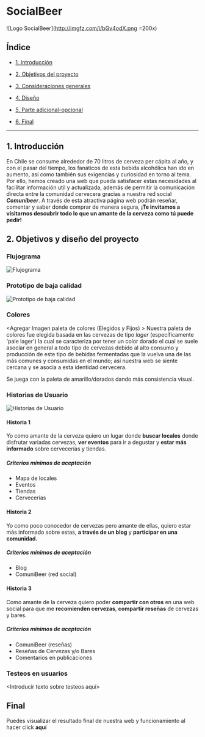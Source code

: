 # SocialBeer
![Logo SocialBeer](http://imgfz.com/i/bGv4odX.png
 =200x)

  
  
## Índice



*  [1. Introducción](#1-Introducción)

*  [2. Objetivos del proyecto](#2-objetivos-del-proyecto)

*  [3. Consideraciones generales](#3-consideraciones-generales)

*  [4. Diseño](#4-diseño)

*  [5. Parte adicional-opcional](#5-parte-adicional-opcional)

*  [6. Final](#6-Final)



  

***

  

## 1. Introducción

En Chile se consume alrededor de 70 litros de cerveza per cápita al año, y con el pasar del tiempo, los fanáticos de esta bebida alcohólica han ido en aumento, así como también sus exigencias y curiosidad en torno al tema. Por ello, hemos creado una web que pueda satisfacer estas necesidades al facilitar información util y actualizada, además de permitir la comunicación directa entre la comunidad cervecera gracias a nuestra red social ***Comunibeer***. 
A través de esta atractiva página web podrán reseñar, comentar y saber donde comprar de manera segura,
**¡Te invitamos a visitarnos descubrir todo lo que un amante de la cerveza como tú puede pedir!**


## 2. Objetivos y diseño del proyecto


### Flujograma

![Flujograma](http://imgfz.com/i/OcQFfvU.jpeg)

### Prototipo de baja calidad
![Prototipo de baja calidad](http://imgfz.com/i/6nHj2wh.png)
### Colores 
<Agregar Imagen paleta de colores (Elegidos y Fijos) >
Nuestra paleta de colores fue elegida basada en las cervezas de tipo *lager* (específicamente 'pale lager') la cual se caracteriza por tener un color dorado el cual se suele asociar en general a todo tipo de cervezas debido al alto consumo y producción de este tipo de bebidas fermentadas que la vuelva una de las más comunes y consumidas en el mundo; así  nuestra web se siente cercana y se asocia a esta identidad cervecera.

Se juega con la paleta de amarillo/dorados dando más consistencia visual.

### Historias de Usuario
![Historias de Usuario](http://imgfz.com/i/y1ErZJK.png)
#### Historia 1
Yo como amante de la cerveza quiero un lugar donde **buscar locales** donde disfrutar variadas cervezas, **ver eventos** para ir a degustar y **estar más informado** sobre cervecerías y tiendas.
##### Criterios mínimos de aceptación

 - Mapa de locales
 - Eventos
 - Tiendas
 - Cervecerías

#### Historia 2
Yo como poco conocedor de cervezas pero amante de ellas, quiero estar más informado sobre estas, **a través de un blog** y **participar en una comunidad.**
##### Criterios mínimos de aceptación

 - Blog
 - ComuniBeer (red social)

#### Historia 3
Como amante de la cerveza quiero poder **compartir con otros** en una web social para que me **recomienden cervezas**, **compartir reseñas** de cervezas y bares.
##### Criterios mínimos de aceptación

 - ComuniBeer (reseñas) 
 - Reseñas de Cervezas y/o Bares 
 - Comentarios en  publicaciones

### Testeos en usuarios
<Introducir texto sobre testeos aquí>

## Final
Puedes visualizar el resultado final de nuestra web y funcionamiento al hacer click **aquí**